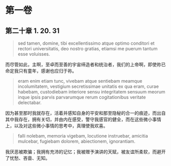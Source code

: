 # 第一卷
## 第二十章 1. 20. 31

> sed tamen, domine, tibi excellentissimo atque optimo conditori et rectori universitatis, deo nostro gratias, etiamsi me puerum tantum esse voluisses.

而尽管如此，主啊，至卓而至善的宇宙缔造者和统治者，我们的上帝啊，即使祢已命定我只有童年，感谢也应归于祢。
<!-- 祢的意志让我只是一个小孩 -->

> eram enim etiam tunc, vivebam atque sentiebam meamque incolumitatem, vestigium secretissimae unitatis ex qua eram, curae habebam, custodiebam interiore sensu integritatem sensuum meorum inque ipsis parvis parvarumque rerum cogitationibus veritate delectabar.

因为甚至那时我就存在，活着并感知自身的平安和那至隐秘的合一的痕迹，而出自其中我存在，拥有关切，并由内在感受，警守我感官的健全，而在这些微小事情上，以及对这些微小事情的思考中，真理使我欢喜。

> falli nolebam, memoria vigebam, locutione instruebar, amicitia mulcebar, fugiebam dolorem, abiectionem, ignorantiam.

我厌恶被欺骗；我拥有充沛的记忆；我被赠予演讲的天赋，被友谊所柔软，而避开了忧愁、吝啬、无知。